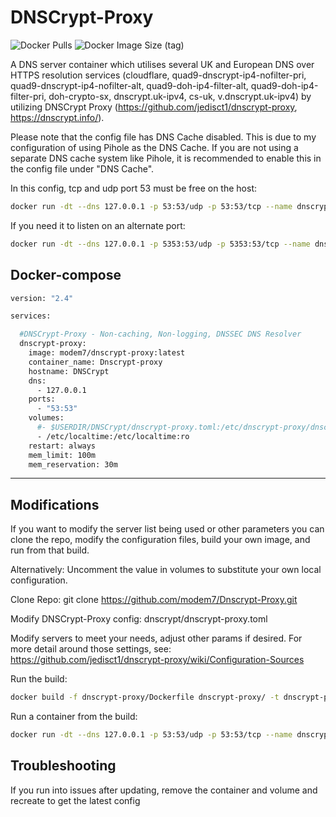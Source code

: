 # DNSCrypt-Proxy

![Docker Pulls](https://img.shields.io/docker/pulls/modem7/dnscrypt-proxy) ![Docker Image Size (tag)](https://img.shields.io/docker/image-size/modem7/dnscrypt-proxy/latest)

A DNS server container which utilises several UK and European DNS over HTTPS resolution services (cloudflare, quad9-dnscrypt-ip4-nofilter-pri, quad9-dnscrypt-ip4-nofilter-alt, quad9-doh-ip4-filter-alt, quad9-doh-ip4-filter-pri, doh-crypto-sx, dnscrypt.uk-ipv4, cs-uk, v.dnscrypt.uk-ipv4) by utilizing DNSCrypt Proxy (https://github.com/jedisct1/dnscrypt-proxy, https://dnscrypt.info/).

Please note that the config file has DNS Cache disabled. This is due to my configuration of using Pihole as the DNS Cache. If you are not using a separate DNS cache system like Pihole, it is recommended to enable this in the config file under "DNS Cache".

In this config, tcp and udp port 53 must be free on the host:

```bash
docker run -dt --dns 127.0.0.1 -p 53:53/udp -p 53:53/tcp --name dnscrypt-proxy --restart unless-stopped modem7/dnscrypt-proxy
```

If you need it to listen on an alternate port:

```bash
docker run -dt --dns 127.0.0.1 -p 5353:53/udp -p 5353:53/tcp --name dnscrypt-proxy --restart unless-stopped modem7/dnscrypt-proxy
```

## Docker-compose
```bash
version: "2.4"

services:

  #DNSCrypt-Proxy - Non-caching, Non-logging, DNSSEC DNS Resolver
  dnscrypt-proxy:
    image: modem7/dnscrypt-proxy:latest
    container_name: Dnscrypt-proxy
    hostname: DNSCrypt
    dns:
      - 127.0.0.1
    ports:
      - "53:53"
    volumes:
      #- $USERDIR/DNSCrypt/dnscrypt-proxy.toml:/etc/dnscrypt-proxy/dnscrypt-proxy.toml # Uncomment if you want to define your own dnscrypt-proxy.toml file
      - /etc/localtime:/etc/localtime:ro
    restart: always
    mem_limit: 100m
    mem_reservation: 30m
```
---------------

## Modifications
If you want to modify the server list being used or other parameters you can clone the repo, modify the configuration files, build your own image, and run from that build.

Alternatively: Uncomment the value in volumes to substitute your own local configuration.

Clone Repo:
git clone https://github.com/modem7/Dnscrypt-Proxy.git

Modify DNSCrypt-Proxy config:
dnscrypt/dnscrypt-proxy.toml

Modify servers to meet your needs, adjust other params if desired.  For more detail around those settings, see: https://github.com/jedisct1/dnscrypt-proxy/wiki/Configuration-Sources

Run the build:
```bash
docker build -f dnscrypt-proxy/Dockerfile dnscrypt-proxy/ -t dnscrypt-proxy-build
```

Run a container from the build:
```bash
docker run -dt --dns 127.0.0.1 -p 53:53/udp -p 53:53/tcp --name dnscrypt-proxy --restart unless-stopped dnscrypt-proxy-build
```

## Troubleshooting
If you run into issues after updating, remove the container and volume and recreate to get the latest config
